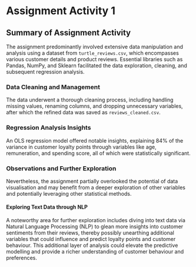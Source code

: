 # Assignment Activity 1
## Summary of Assignment Activity

The assignment predominantly involved extensive data manipulation and analysis using a dataset from `turtle_reviews.csv`, which encompasses various customer details and product reviews. Essential libraries such as Pandas, NumPy, and Sklearn facilitated the data exploration, cleaning, and subsequent regression analysis.

### Data Cleaning and Management
The data underwent a thorough cleaning process, including handling missing values, renaming columns, and dropping unnecessary variables, after which the refined data was saved as `reviews_cleaned.csv`.

### Regression Analysis Insights
An OLS regression model offered notable insights, explaining 84% of the variance in customer loyalty points through variables like age, remuneration, and spending score, all of which were statistically significant.

### Observations and Further Exploration
Nevertheless, the assignment partially overlooked the potential of data visualisation and may benefit from a deeper exploration of other variables and potentially leveraging other statistical methods.

#### Exploring Text Data through NLP
A noteworthy area for further exploration includes diving into text data via Natural Language Processing (NLP) to glean more insights into customer sentiments from their reviews, thereby possibly unearthing additional variables that could influence and predict loyalty points and customer behaviour. This additional layer of analysis could elevate the predictive modelling and provide a richer understanding of customer behaviour and preferences.

